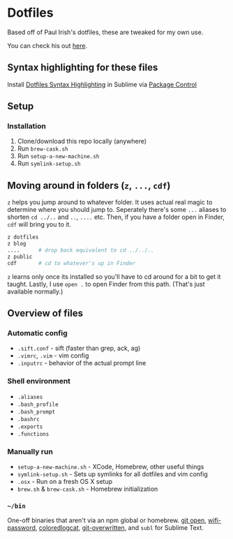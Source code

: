 # Dotfiles

Based off of Paul Irish's dotfiles, these are tweaked for my own use.

You can check his out [here](https://github.com/paulirish/dotfiles).

## Syntax highlighting for these files

Install [Dotfiles Syntax Highlighting](https://github.com/mattbanks/dotfiles-syntax-highlighting-st2) in Sublime via [Package Control](http://wbond.net/sublime_packages/package_control)

## Setup

### Installation

1. Clone/download this repo locally (anywhere)
1. Run `brew-cask.sh`
1. Run `setup-a-new-machine.sh`
1. Run `symlink-setup.sh`

## Moving around in folders (`z`, `...`, `cdf`)

`z` helps you jump around to whatever folder. It uses actual real magic to determine where you should jump to. Seperately there's some `...` aliases to shorten `cd ../..` and `..`, `....` etc. Then, if you have a folder open in Finder, `cdf` will bring you to it.
```sh
z dotfiles
z blog
....      # drop back equivalent to cd ../../..
z public
cdf       # cd to whatever's up in Finder
```
`z` learns only once its installed so you'll have to cd around for a bit to get it taught.
Lastly, I use `open .` to open Finder from this path. (That's just available normally.)

## Overview of files

###  Automatic config

* `.sift.conf` - sift (faster than grep, ack, ag)
* `.vimrc`, `.vim` - vim config
* `.inputrc` - behavior of the actual prompt line

### Shell environment

* `.aliases`
* `.bash_profile`
* `.bash_prompt`
* `.bashrc`
* `.exports`
* `.functions`

### Manually run

* `setup-a-new-machine.sh` - XCode, Homebrew, other useful things
* `symlink-setup.sh`  - Sets up symlinks for all dotfiles and vim config
* `.osx` - Run on a fresh OS X setup
* `brew.sh` & `brew-cask.sh` - Homebrew initialization

### `~/bin`

One-off binaries that aren't via an npm global or homebrew. [git open](https://github.com/paulirish/git-open), [wifi-password](https://github.com/rauchg/wifi-password), [coloredlogcat](https://developer.sinnerschrader-mobile.com/colored-logcat-reloaded/507/), [git-overwritten](https://github.com/mislav/dotfiles/blob/master/bin/git-overwritten), and `subl` for Sublime Text.


